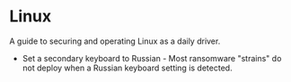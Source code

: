 # Linux
A guide to securing and operating Linux as a daily driver.

- Set a secondary keyboard to Russian - Most ransomware "strains" do not deploy when a Russian keyboard setting is detected.
